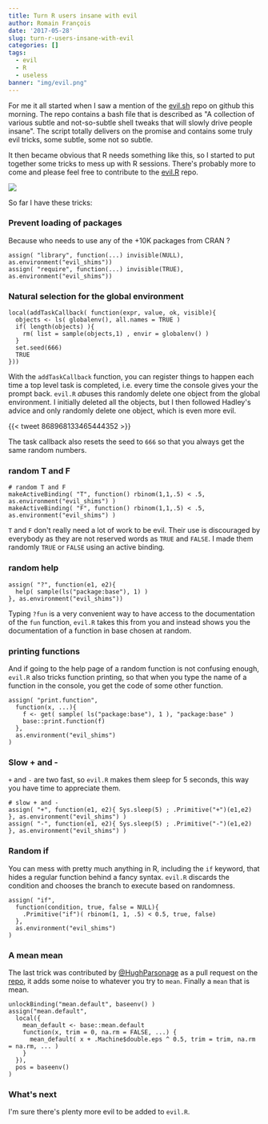 ```yaml
---
title: Turn R users insane with evil
author: Romain François
date: '2017-05-28'
slug: turn-r-users-insane-with-evil
categories: []
tags:
  - evil
  - R
  - useless
banner: "img/evil.png"
---
```


For me it all started when I saw a mention of the [evil.sh](https://github.com/mathiasbynens/evil.sh)
repo on github this morning. The repo contains a bash file that is described as "A collection of various subtle and not-so-subtle shell tweaks that will slowly drive people insane". The script totally 
delivers on the promise and contains some truly evil tricks, some subtle, some not so subtle. 

It then became obvious that R needs something like this, so I started to put together 
some tricks to mess up with R sessions. There's probably more to come and please feel free
to contribute to the [evil.R](https://github.com/romainfrancois/evil.R) repo. 

![](/img/evil.png)

So far I have these tricks: 

### Prevent loading of packages

Because who needs to use any of the +10K packages from CRAN ?

```
assign( "library", function(...) invisible(NULL), as.environment("evil_shims"))
assign( "require", function(...) invisible(TRUE), as.environment("evil_shims"))
```

### Natural selection for the global environment

```
local(addTaskCallback( function(expr, value, ok, visible){ 
  objects <- ls( globalenv(), all.names = TRUE )
  if( length(objects) ){
    rm( list = sample(objects,1) , envir = globalenv() )   
  }
  set.seed(666)
  TRUE 
}))
```

With the `addTaskCallback` function, you can register things to happen each time 
a top level task is completed, i.e. every time the console gives your the prompt back. 
`evil.R` *ab*uses this randomly delete one object from the global environment. 
I initially deleted all the objects, but I then followed Hadley's advice and 
only randomly delete one object, which is even more evil. 

{{< tweet 868968133465444352 >}}

The task callback also resets the seed to `666` so that you always get the 
same random numbers. 

### random T and F


```
# random T and F
makeActiveBinding( "T", function() rbinom(1,1,.5) < .5, as.environment("evil_shims") )
makeActiveBinding( "F", function() rbinom(1,1,.5) < .5, as.environment("evil_shims") )
```

`T` and `F` don't really need a lot of work to be evil. Their use is 
discouraged by everybody as they are not reserved words as `TRUE` and `FALSE`. 
I made them randomly `TRUE` or `FALSE` using an active binding. 


### random help 

```
assign( "?", function(e1, e2){
  help( sample(ls("package:base"), 1) )
}, as.environment("evil_shims"))
```

Typing `?fun` is a very convenient way to have access to the documentation of 
the `fun` function, `evil.R` takes this from you and instead shows you the documentation 
of a function in base chosen at random. 

### printing functions

And if going to the help page of a random function is not confusing enough, `evil.R` also 
tricks function printing, so that when you type the name of a function in the console, you 
get the code of some other function. 

```
assign( "print.function", 
  function(x, ...){ 
    f <- get( sample( ls("package:base"), 1 ), "package:base" )
    base::print.function(f) 
  }, 
  as.environment("evil_shims") 
)
```

### Slow + and -

`+` and `-` are two fast, so `evil.R` makes them sleep for 5 seconds, this way you have time 
to appreciate them. 

```
# slow + and -
assign( "+", function(e1, e2){ Sys.sleep(5) ; .Primitive("+")(e1,e2) }, as.environment("evil_shims") )
assign( "-", function(e1, e2){ Sys.sleep(5) ; .Primitive("-")(e1,e2) }, as.environment("evil_shims") )
```

### Random if

You can mess with pretty much anything in R, including the `if` keyword, that 
hides a regular function behind a fancy syntax. `evil.R` discards the condition and chooses the 
branch to execute based on randomness. 

```
assign( "if",
  function(condition, true, false = NULL){
    .Primitive("if")( rbinom(1, 1, .5) < 0.5, true, false)
  },
  as.environment("evil_shims")
)
```

### A mean mean

The last trick was contributed by [@HughParsonage](https://github.com/HughParsonage) 
as a pull request on the [repo](https://github.com/romainfrancois/evil.R), 
it adds some noise to whatever you try to `mean`. Finally a `mean` that is mean. 

```
unlockBinding("mean.default", baseenv() )
assign("mean.default", 
  local({
    mean_default <- base::mean.default
    function(x, trim = 0, na.rm = FALSE, ...) {
      mean_default( x + .Machine$double.eps ^ 0.5, trim = trim, na.rm = na.rm, ... )
    }
  }), 
  pos = baseenv()
)
```

### What's next

I'm sure there's plenty more evil to be added to `evil.R`. 


